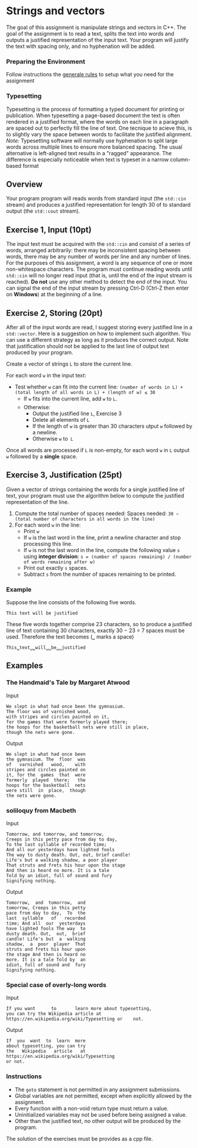# Strings and vectors


The goal of this assignment is manipulate strings and vectors in C++. The goal of the assignment is to read a text, splits the text into words and outputs a justified representation of the input text. Your program will justify the text with spacing only, and no hyphenation will be added.

### Preparing the Environment

Follow instructions the [generale rules](../Rules.md) to setup what you need for the assignment




### Typesetting

Typesetting is the process of formatting a typed document for printing or publication.
When typesetting a page-based document the text is often rendered in a justified format, where the words on each line in a paragraph are spaced out to perfectly fill the line of text. One tecnique to acieve this, is to slightly vary the space between words to facilitate the justified alignment. *Note:* Typesetting software will normally use hyphenation to split large words across multiple lines to ensure more balanced spacing.
The usual alternative is left-aligned text results in a "ragged" appearance. The difference is especially noticeable when text is typeset in a narrow column-based format

## Overview

Your program program will reads words from standard input (the `std::cin` stream) and produces a justified representation for length 30 of to standard output (the `std::cout` stream).


## Exercise 1, Input (10pt)

The input text must be acquired with the `std::cin` and consist of a series of words, arranged arbitrarily: there may be inconsistent spacing between words, there may be any number of words per line and any number of lines.
For the purposes of this assignment, a word is any sequence of one or more non-whitespace characters.
The program must continue reading words until `std::cin` will no longer read input (that is, until the end of the input stream is reached). **Do not** use any other method to detect the end of the input. You can signal the end of the input stream by pressing Ctrl-D (Ctrl-Z then enter on **Windows**) at the beginning of a line.

## Exercise 2, Storing (20pt)

After all of the input words are read, I suggest storing every justified line in a `std::vector`. Here is a suggestion on how to implement such algorithm. You can use a different strategy as long as it produces the correct output. Note that justification should not be applied to the last line of output text produced by your program.

Create a vector of strings `L` to store the current line.

For each word `w` in the input text:

- Test whether `w` can fit into the current line: `(number of words in L) + (total length of all words in L) + (length of w) ≤ 30`
    - If `w` fits into the current line, add `w` to `L`.
    - Otherwise:
      -  Output the justified line `L`, Exercise 3
      - Delete all elements of `L`
      - If the length of `w` is greater than 30 characters utput `w` followed by a newline.
      - Otherwise `w` to` L`

Once all words are processed if `L` is non-empty, for each word `w` in `L` output `w` followed by a **single** space.

## Exercise 3, Justification (25pt)

Given a vector of strings containing the words for a single justified line of text, your program must
use the algorithm below to compute the justified representation of the line.

1. Compute the total number of spaces needed:
Spaces needed: `30 − (total number of characters in all words in the line)`
2. For each word `w` in the line:
   - Print `w`
   - If `w` is the last word in the line, print a newline character and stop processing this line.
   - If `w` is not the last word in the line, compute the following value `s` using **integer
division**: `s = (number of spaces remaining) / (number of words remaining after w)`
   - Print out exactly `s` spaces.
   - Subtract `s` from the number of spaces remaining to be printed.

### Example
Suppose the line consists of the following five words.
```
This text will be justified
```

These five words together comprise 23 characters, so to produce a justified line of text containing 30 characters, exactly 30 − 23 = 7 spaces must be used. Therefore the text becomes (`␣` marks a space)

```
This␣text␣␣will␣␣be␣␣justified
```
## Examples


### The Handmaid's Tale by Margaret Atwood
Input
```
We slept in what had once been the gymnasium.
The floor was of varnished wood,
with stripes and circles painted on it,
for the games that were formerly played there;
the hoops for the basketball nets were still in place,
though the nets were gone.
```

Output
```
We slept in what had once been
the gymnasium. The  floor  was
of   varnished   wood,    with
stripes and circles painted on
it, for the  games  that  were
formerly  played  there;   the
hoops for the basketball  nets
were still  in  place,  though
the nets were gone.
```

### soliloquy from Macbeth
Input
```
Tomorrow, and tomorrow, and tomorrow,
Creeps in this petty pace from day to day,
To the last syllable of recorded time;
And all our yesterdays have lighted fools
The way to dusty death. Out, out, brief candle!
Life's but a walking shadow, a poor player
That struts and frets his hour upon the stage
And then is heard no more. It is a tale
Told by an idiot, full of sound and fury
Signifying nothing.
```

Output
```
Tomorrow,  and  tomorrow,  and
tomorrow, Creeps in this petty
pace from day to day,  To  the
last  syllable   of   recorded
time; And all  our  yesterdays
have lighted fools The way  to
dusty death. Out,  out,  brief
candle! Life's but  a  walking
shadow,  a  poor  player  That
struts and frets his hour upon
the stage And then is heard no
more. It is a tale Told by  an
idiot, full of sound and  fury
Signifying nothing.
```

### Special case of overly-long words

Input
```
If you want      to       learn more about typesetting,
you can try the Wikipedia article at https://en.wikipedia.org/wiki/Typesetting or    not.
```

Output
```
If  you  want  to  learn  more
about typesetting, you can try
the   Wikipedia   article   at
https://en.wikipedia.org/wiki/Typesetting
or not.
```

### Instructions

- The `goto` statement is not permitted in any assignment submissions.
- Global variables are not permitted, except when explicitly allowed by the assignment.
- Every function with a non-void return type must return a value.
- Uninitialized variables may not be used before being assigned a value.
- Other than the justified text, no other output will be produced by the program.

The solution of the exercises must be provides as a cpp file.

